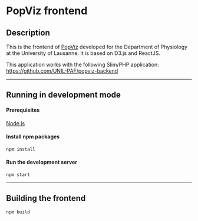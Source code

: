 # PopViz frontend


## Description

This is the frontend of [PopViz](https://popviz.vital-it.ch/) developed for the Department of Physiology at the University of Lausanne.
It is based on D3.js and ReactJS.

This application works with the following Slim/PHP application:
https://github.com/UNIL-PAF/popviz-backend

----

## Running in development mode

#### Prerequisites
[Node.js](https://nodejs.org)

#### Install npm packages
`npm install`

#### Run the development server
`npm start`

----

## Building the frontend

`npm build`
